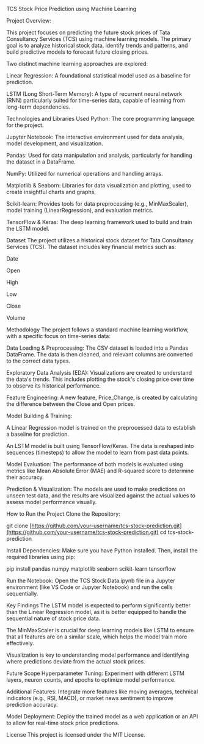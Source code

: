 TCS Stock Price Prediction using Machine Learning

Project Overview:

This project focuses on predicting the future stock prices of Tata Consultancy Services (TCS) using machine learning models. The primary goal is to analyze historical stock data, identify trends and patterns, and build predictive models to forecast future closing prices.

Two distinct machine learning approaches are explored:

Linear Regression: A foundational statistical model used as a baseline for prediction.

LSTM (Long Short-Term Memory): A type of recurrent neural network (RNN) particularly suited for time-series data, capable of learning from long-term dependencies.

Technologies and Libraries Used
Python: The core programming language for the project.

Jupyter Notebook: The interactive environment used for data analysis, model development, and visualization.

Pandas: Used for data manipulation and analysis, particularly for handling the dataset in a DataFrame.

NumPy: Utilized for numerical operations and handling arrays.

Matplotlib & Seaborn: Libraries for data visualization and plotting, used to create insightful charts and graphs.

Scikit-learn: Provides tools for data preprocessing (e.g., MinMaxScaler), model training (LinearRegression), and evaluation metrics.

TensorFlow & Keras: The deep learning framework used to build and train the LSTM model.

Dataset
The project utilizes a historical stock dataset for Tata Consultancy Services (TCS). The dataset includes key financial metrics such as:

Date

Open

High

Low

Close

Volume

Methodology
The project follows a standard machine learning workflow, with a specific focus on time-series data:

Data Loading & Preprocessing: The CSV dataset is loaded into a Pandas DataFrame. The data is then cleaned, and relevant columns are converted to the correct data types.

Exploratory Data Analysis (EDA): Visualizations are created to understand the data's trends. This includes plotting the stock's closing price over time to observe its historical performance.

Feature Engineering: A new feature, Price_Change, is created by calculating the difference between the Close and Open prices.

Model Building & Training:

A Linear Regression model is trained on the preprocessed data to establish a baseline for prediction.

An LSTM model is built using TensorFlow/Keras. The data is reshaped into sequences (timesteps) to allow the model to learn from past data points.

Model Evaluation: The performance of both models is evaluated using metrics like Mean Absolute Error (MAE) and R-squared score to determine their accuracy.

Prediction & Visualization: The models are used to make predictions on unseen test data, and the results are visualized against the actual values to assess model performance visually.

How to Run the Project
Clone the Repository:

git clone [https://github.com/your-username/tcs-stock-prediction.git](https://github.com/your-username/tcs-stock-prediction.git)
cd tcs-stock-prediction

Install Dependencies: Make sure you have Python installed. Then, install the required libraries using pip:

pip install pandas numpy matplotlib seaborn scikit-learn tensorflow

Run the Notebook: Open the TCS Stock Data.ipynb file in a Jupyter environment (like VS Code or Jupyter Notebook) and run the cells sequentially.

Key Findings
The LSTM model is expected to perform significantly better than the Linear Regression model, as it is better equipped to handle the sequential nature of stock price data.

The MinMaxScaler is crucial for deep learning models like LSTM to ensure that all features are on a similar scale, which helps the model train more effectively.

Visualization is key to understanding model performance and identifying where predictions deviate from the actual stock prices.

Future Scope
Hyperparameter Tuning: Experiment with different LSTM layers, neuron counts, and epochs to optimize model performance.

Additional Features: Integrate more features like moving averages, technical indicators (e.g., RSI, MACD), or market news sentiment to improve prediction accuracy.

Model Deployment: Deploy the trained model as a web application or an API to allow for real-time stock price predictions.

License
This project is licensed under the MIT License.
